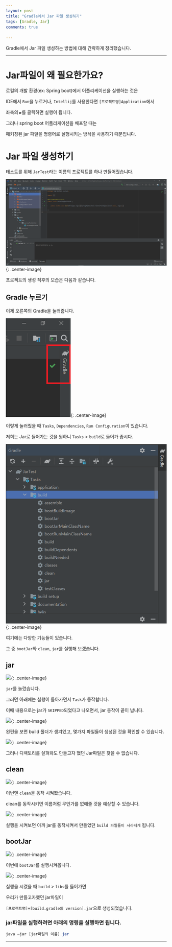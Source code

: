 ```yaml
---
layout: post
title: "Gradle에서 Jar 파일 생성하기"
tags: [Gradle, Jar]
comments: true

---
```


Gradle에서 Jar 파일 생성하는 방법에 대해 간략하게 정리했습니다.

---

# Jar파일이 왜 필요한가요?

로컬의 개발 환경(ex: Spring boot)에서 어플리케이션을 실행하는 것은 

IDE에서 `Run`을 누르거나, `Intellij`를 사용한다면 `[프로젝트명]Application`에서 

좌측의 `▶`를 클릭하면 실행이 됩니다. 

그러나 spring boot 어플리케이션을 배포할 때는 

패키징된 jar 파일을 명령어로 실행시키는 방식을 사용하기 때문입니다.

# Jar 파일 생성하기

테스트를 위해 `JarTest`라는 이름의 프로젝트를 하나 만들어줬습니다.

<img src="/images/2021년/0323/프로젝트생성직후.PNG">{: .center-image}

프로젝트의 생성 직후의 모습은 다음과 같습니다.

## Gradle 누르기

이제 오른쪽의 Gradle을 눌러줍니다.

<img src="/images/2021년/0323/오른쪽.PNG">{: .center-image}

이렇게 눌러줬을 때 `Tasks`, `Dependencies`, `Run Configuration`이 있습니다.

저희는 Jar로 들어가는 것을 원하니 `Tasks` > `build`로 들어가 줍시다.

<img src="/images/2021년/0323/오른쪽2.PNG">{: .center-image}

여기에는 다양한 기능들이 있습니다.

그 중 `bootJar`와 `clean`, `jar`를 실행해 보겠습니다.

## jar

<img src="/images/2021년/0323/Jar.PNG">{: .center-image}

`jar`를 눌렀습니다.

그러먼 아래에는 실행이 돌아가면서 `Task`가 동작합니다.

이때 내용으로는 jar가 `SKIPPED`되었다고 나오면서, jar 동작이 끝이 납니다.

<img src="/images/2021년/0323/Jar2.PNG">{: .center-image}

왼편을 보면 build 폴더가 생겨있고, 몇가지 파일들이 생성된 것을 확인할 수 있습니다.

<img src="/images/2021년/0323/Jar3.PNG">{: .center-image}

그러나 디렉토리를 살펴봐도 만들고자 했던 Jar파일은 찾을 수 없습니다.

## clean

<img src="/images/2021년/0323/Clean.PNG">{: .center-image}

이번엔 `clean`을 동작 시켜봤습니다.

clean를 동작시키면 이름처럼 무언가를 없애줄 것을 예상할 수 있습니다.

<img src="/images/2021년/0323/Clean2.PNG">{: .center-image}

실행을 시켜보면 아까 jar를 동작시켜서 만들었던 `build 파일들이 사라지게` 됩니다.

## bootJar

<img src="/images/2021년/0323/BootJar.PNG">{: .center-image}

이번에 `bootJar`를 실행시켜봅니다.

<img src="/images/2021년/0323/BootJar2.PNG">{: .center-image}

실행을 시켰을 때 `build` > `libs`를 들어가면

우리가 만들고자했던 jar파일이 

`[프로젝트명]+[build.gradle의 version].jar`으로 생성되었습니다.

### jar파일을 실행하려면 아래의 명령을 실행하면 됩니다.

```java
java –jar [jar파일의 이름].jar
```

---
